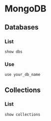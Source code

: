 # MongoDB

## Databases

### List

    show dbs

### Use

    use your_db_name

## Collections

### List

    show collections
